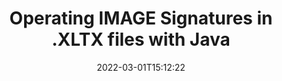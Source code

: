 ---
############################# Static ############################
layout: "auto-gen-signature"
date: 2022-03-01T15:12:22
draft: false
otherformats: 
breadcrumb: put IMAGE signature on XLTX for Java

############################# Head ############################
head_title: "Adding IMAGE signatures in a XLTX file with Java"
head_description: "Put IMAGE Signature on XLTX file for Java using a few lines of code. Use the GroupDocs Document Signature API to sign dozens file formats."

############################# Header ############################
title: "Operating IMAGE Signatures in .XLTX files with Java"
description: "How to {{OPERATION}} IMAGE Signature with a few lines of Java code"
bg_image: "https://cms.admin.containerize.com/templates/aspose/App_Themes/V3/images/bg/header1.png"
bg_overlay: false
button:
    enable: true

############################# SubMenu ############################
submenu:
    enable: true

    left:
        img_alt: "GroupDocs.Signature for Java"
        image: "https://cms.admin.containerize.com/templates/groupdocs/images/product-logos/90x90-noborder/groupdocs-signature-java.png"
        product: "GroupDocs.Signature"
        platform: "Java"



############################# About ############################
about:
    enable: true
    title: "About GroupDocs.Signature for Java API"
    content: |
        [GroupDocs.Signature for Java](https://products.groupdocs.com/signature/java/) is a advanced .NET API to electronically sign digital documents using various signature types such as text, image, barcode, QR-code, stamp, form-field and metadata. Users can load, edit, validate, save, remove, preview and search digital signatures within PDF, Microsoft Word, Excel worksheets, PowerPoint presentations, Adobe Photoshop, metafiles and image file formats, with additional support for customizing signature properties as needed.
    

overview:
    enable: true
    content: |
        Sign your XLTX files with IMAGE signatures using Java easily. You can use just a couple of Java code lines in any platform of your choice like - Windows, Linux, macOS.
        You can put IMAGE on XLTX file in a very convenient way and for free. Besides that it is possible to sign XLTX files using advanced IMAGE options. 
        
        There are a lot of options features to sign XLTX which you may use for your purposes:

        * IMAGE position on the page can be set up as absolutely as relatively;;
        * One IMAGE signature may be placed on specified pages of multi-page documents;;
        * A lot of additional signature features like color, size, border etc. are available..
        
        There are also saving options for signed XLTX file:

        * after signing file might be saved with other supported format;
        * furthermore file can be encrypted with password or saved to memory stream.

        Signing XLTX files with IMAGE provides vast amount opportunities for users. Moreover there is no need for any additional software installed - like MS Office, Open Office, Adobe Acrobat Reader etc.


############################# Steps ############################
steps:
    enable: true
    title_left: "Steps to sign XLTX with IMAGE in Java"
    content_left: |
        [GroupDocs.Signature for Java](https://products.groupdocs.com/signature/java/) provides ability to sign XLTX documents with IMAGE signatures quick and easily.
        
        * Create an instance of Signature class providing XLTX file supposed to signing as path or memory stream
        * Instantiate SignOptions class and set all demanded data.
        * Invoke the Signature.Sign passing output XLTX file or memory stream

    title_right: "System Requirements"
    content_right: |
        Documents signing with GroupDocs.Signature for Java can be performed in just a few simple steps. Our APIs are supported on all major platforms and operating systems. Before executing the code below, make sure you have the following prerequisites installed on your system.

        * Operating systems: Microsoft Windows, Linux, MacOS
        * Development environments: NetBeans, Intellij IDEA, Eclipse, etc.
        * Java runtime: J2SE 6.0 and above
        * Get the latest GroupDocs.Signature for Java from [Maven](https://repository.groupdocs.com/webapp/#/artifacts/browse/tree/General/repo/com/groupdocs/groupdocs-signature)
         
    code: |
        ```java    
                // Instantiate Signature for XLTX file
        string filePath = "input.xltx";
        // Set up output XLTX file
        string outputFilePath = "input.xltx";

        Signature signature = new Signature(filePath);

        //Provide sign options
        TextSignOptions options = new TextSignOptions("John Smith");

        // set signature position
        options.setLeft(50);
        options.setTop(50);

        // sign XLTX document
        SignResult result = signature.sign(outputFilePath, options);

        ```

demos:
    enable: true
    title: "Signing XLTX documents with IMAGE Live Demo"
    content: |
       Sign XLTX file with IMAGE signature right now by visiting the [GroupDocs.Signature App](https://products.groupdocs.app/signature/family) website. Free online demo waiting for you.
          

more_formats:
    enable: true
    title: "Other supported IMAGE signatures for Java"
    content: "You can also sign XLTX with other signature types. Please see the list below."
       
       
back_to_top:
    enable: true
---
